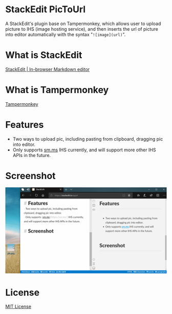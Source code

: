 # StackEdit PicToUrl
A StackEdit's plugin base on Tampermonkey, which allows user to upload picture to IHS (image hosting service), and then inserts the url of picture into editor automatically with the syntax "`![image](url)`".

# What is StackEdit
[StackEdit | In-browser Markdown editor](https://www.stakedit.io)

# What is Tampermonkey
[Tampermonkey](https://www.tampermonkey.net/?locale=en)

# Features
- Two ways to upload pic, including pasting from clipboard, dragging pic into editor.
- Only supports [sm.ms](https://sm.ms/) IHS currently, and will support more other IHS APIs in the future.

# Screenshot
![screenshot](./screenshot.gif)

# License
[MIT License](./LICENSE)
